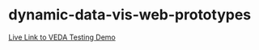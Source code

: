 # dynamic-data-vis-web-prototypes

[Live Link to VEDA Testing Demo](https://nasa-gibs.github.io/dynamic-data-vis-web-prototypes/VEDA-Testing-Demo/index.html)
